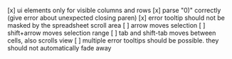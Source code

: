 [x] ui elements only for visible columns and rows
[x] parse "0)" correctly (give error about unexpected closing paren)
[x] error tooltip should not be masked by the spreadsheet scroll area
[ ] arrow moves selection
[ ] shift+arrow moves selection range
[ ] tab and shift-tab moves between cells, also scrolls view
[ ] multiple error tooltips should be possible. they should not automatically fade away
